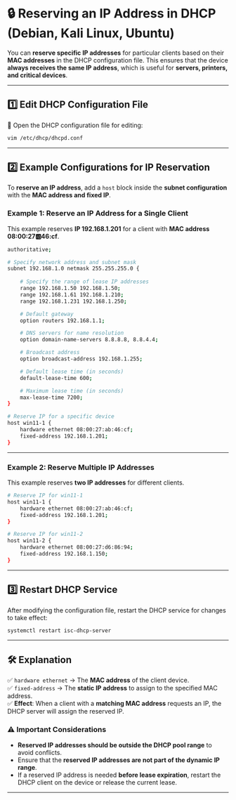 
# **🔒 Reserving an IP Address in DHCP (Debian, Kali Linux, Ubuntu)**  

You can **reserve specific IP addresses** for particular clients based on their **MAC addresses** in the DHCP configuration file. This ensures that the device **always receives the same IP address**, which is useful for **servers, printers, and critical devices**.  

---

## **1️⃣ Edit DHCP Configuration File**  

📝 Open the DHCP configuration file for editing:  
```bash
vim /etc/dhcp/dhcpd.conf
```

---

## **2️⃣ Example Configurations for IP Reservation**  

To **reserve an IP address**, add a `host` block inside the **subnet configuration** with the **MAC address and fixed IP**.  

### **Example 1: Reserve an IP Address for a Single Client**  

This example reserves **IP 192.168.1.201** for a client with **MAC address 08:00:27:ab:46:cf**.  

```bash
authoritative;

# Specify network address and subnet mask
subnet 192.168.1.0 netmask 255.255.255.0 {
    
    # Specify the range of lease IP addresses
    range 192.168.1.50 192.168.1.50;
    range 192.168.1.61 192.168.1.210;
    range 192.168.1.231 192.168.1.250;

    # Default gateway
    option routers 192.168.1.1;

    # DNS servers for name resolution
    option domain-name-servers 8.8.8.8, 8.8.4.4;

    # Broadcast address
    option broadcast-address 192.168.1.255;

    # Default lease time (in seconds)
    default-lease-time 600;

    # Maximum lease time (in seconds)
    max-lease-time 7200;
}

# Reserve IP for a specific device
host win11-1 {
    hardware ethernet 08:00:27:ab:46:cf;
    fixed-address 192.168.1.201;
}
```

---

### **Example 2: Reserve Multiple IP Addresses**  

This example reserves **two IP addresses** for different clients.  

```bash
# Reserve IP for win11-1
host win11-1 {
    hardware ethernet 08:00:27:ab:46:cf;
    fixed-address 192.168.1.201;
}

# Reserve IP for win11-2
host win11-2 {
    hardware ethernet 08:00:27:d6:86:94;
    fixed-address 192.168.1.150;
}
```

---

## **3️⃣ Restart DHCP Service**  

After modifying the configuration file, restart the DHCP service for changes to take effect:  

```bash
systemctl restart isc-dhcp-server
```

---

## **🛠️ Explanation**  

✅ `hardware ethernet` → The **MAC address** of the client device.  
✅ `fixed-address` → The **static IP address** to assign to the specified MAC address.  
✅ **Effect**: When a client with a **matching MAC address** requests an IP, the DHCP server will assign the reserved IP.  

### **⚠️ Important Considerations**  
- **Reserved IP addresses should be outside the DHCP pool range** to avoid conflicts.  
- Ensure that the **reserved IP addresses are not part of the dynamic IP range**.  
- If a reserved IP address is needed **before lease expiration**, restart the DHCP client on the device or release the current lease.  

---
